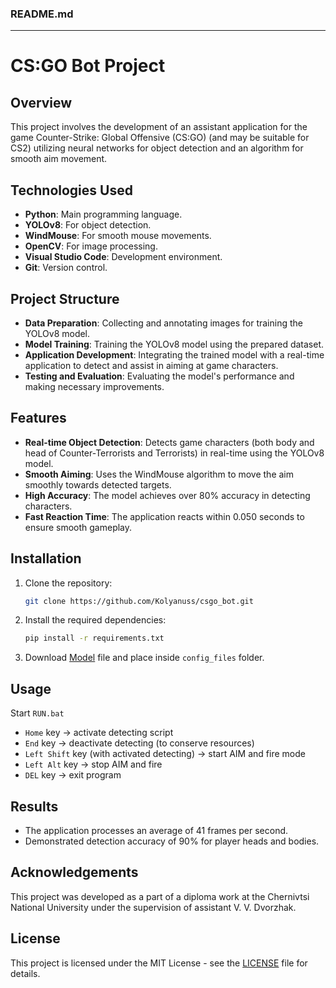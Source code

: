 ### README.md

---

# CS:GO Bot Project

## Overview
This project involves the development of an assistant application for the game Counter-Strike: Global Offensive (CS:GO) (and may be suitable for CS2) utilizing neural networks for object detection and an algorithm for smooth aim movement.

## Technologies Used
- **Python**: Main programming language.
- **YOLOv8**: For object detection.
- **WindMouse**: For smooth mouse movements.
- **OpenCV**: For image processing.
- **Visual Studio Code**: Development environment.
- **Git**: Version control.

## Project Structure
- **Data Preparation**: Collecting and annotating images for training the YOLOv8 model.
- **Model Training**: Training the YOLOv8 model using the prepared dataset.
- **Application Development**: Integrating the trained model with a real-time application to detect and assist in aiming at game characters.
- **Testing and Evaluation**: Evaluating the model's performance and making necessary improvements.

## Features
- **Real-time Object Detection**: Detects game characters (both body and head of Counter-Terrorists and Terrorists) in real-time using the YOLOv8 model.
- **Smooth Aiming**: Uses the WindMouse algorithm to move the aim smoothly towards detected targets.
- **High Accuracy**: The model achieves over 80% accuracy in detecting characters.
- **Fast Reaction Time**: The application reacts within 0.050 seconds to ensure smooth gameplay.

## Installation
1. Clone the repository:
    ```sh
    git clone https://github.com/Kolyanuss/csgo_bot.git
    ```
2. Install the required dependencies:
    ```sh
    pip install -r requirements.txt
    ```
3. Download [Model](https://drive.google.com/file/d/1_ib6hcfsywX4I_qj-mdiBvJfNbHVgGP4/view?usp=sharing)
 file and place inside `config_files` folder.

## Usage
Start `RUN.bat`
- `Home` key -> activate detecting script
- `End` key -> deactivate detecting (to conserve resources)
- `Left Shift` key (with activated detecting) -> start AIM and fire mode
- `Left Alt` key -> stop AIM and fire
- `DEL` key -> exit program

## Results
- The application processes an average of 41 frames per second.
- Demonstrated detection accuracy of 90% for player heads and bodies.

## Acknowledgements
This project was developed as a part of a diploma work at the Chernivtsi National University under the supervision of assistant V. V. Dvorzhak.

## License
This project is licensed under the MIT License - see the [LICENSE](LICENSE) file for details.